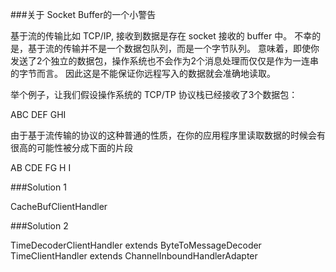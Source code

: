 ###关于 Socket Buffer的一个小警告

基于流的传输比如 TCP/IP, 接收到数据是存在 socket 接收的 buffer 中。
不幸的是，基于流的传输并不是一个数据包队列，而是一个字节队列。
意味着，即使你发送了2个独立的数据包，操作系统也不会作为2个消息处理而仅仅是作为一连串的字节而言。
因此这是不能保证你远程写入的数据就会准确地读取。

举个例子，让我们假设操作系统的 TCP/TP 协议栈已经接收了3个数据包：

ABC   DEF    GHI

由于基于流传输的协议的这种普通的性质，在你的应用程序里读取数据的时候会有很高的可能性被分成下面的片段

AB   CDE  FG  H   I

###Solution 1

CacheBufClientHandler

###Solution 2

TimeDecoderClientHandler extends ByteToMessageDecoder
TimeClientHandler extends ChannelInboundHandlerAdapter